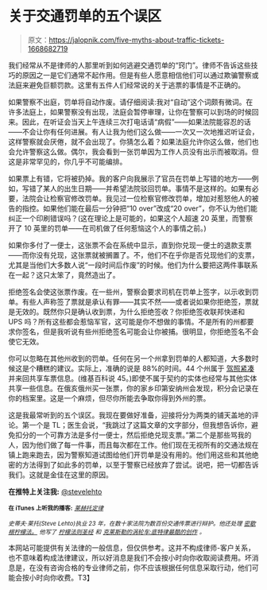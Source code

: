 # 关于交通罚单的五个误区

> 原文：<https://jalopnik.com/five-myths-about-traffic-tickets-1668682719>

我们经常从不是律师的人那里听到如何逃避交通罚单的“窍门”。律师不告诉这些技巧的原因之一是它们通常不起作用。但是有些人愿意相信他们可以通过欺骗警察或法庭来避免巨额罚款。这里有五件人们经常说的关于逃票的事情是不正确的。



如果警察不出庭，罚单将自动作废。请仔细阅读:我对“自动”这个词颇有微词。在许多法庭上，如果警察没有出现，法庭会暂停审理，让你在警察可以到场的时候回来。因此，在听证会当天上午连续三次打电话请“病假”——如果法院能容忍的话——不会让你有任何进展。有人让我为他们这么做——一次又一次地推迟听证会，这样警察就会厌倦，就不会出现了。你猜怎么着？如果法庭允许你这么做，他们也会允许警察这么做。偶尔，我会看到一张罚单因为工作人员没有出示而被取消。但这是非常罕见的，你几乎不可能编排。

如果票上有错，它将被扔掉。我的客户向我展示了官员在罚单上写错的地方——例如，写错了某人的出生日期——并希望法院驳回罚单。事情不是这样的。如果有必要，法院会让检察官修改罚单。我见过一位检察官修改罚单，增加对惹怒他人的被告的指控。如果他们能在最后一分钟把“10 over”改成“20 over”，你不认为他们能纠正一个印刷错误吗？(这在理论上是可能的，如果这个人超速 20 英里，而警察开了 10 英里的罚单——在司机做了任何惹恼这个人的事情之前。)

如果你多付了一便士，这张票不会在系统中显示，直到你兑现一便士的退款支票——而你没有兑现，这张票就被搁置了。不，他们不在乎你是否兑现他们的支票，尤其是当他们大多数人说“一段时间后作废”的时候。他们为什么要把这两件事联系在一起？这只太笨了，竟然造出了。

拒绝签名会使这张票作废。在一些州，警察会要求司机在罚单上签字，以示收到罚单。有些人声称签了票就是承认有罪——其实不然——或者说如果你拒绝签，票就是无效的。既然你只是确认收到票，为什么拒绝签收？你拒绝签收联邦快递和 UPS 吗？所有这些都会惹恼军官，这可能是你不想做的事情。不是所有的州都要求你签名，但是我听说有些州拒绝签名可能会让你被捕。很明显，你拒绝签名不会使它无效。

你可以忽略在其他州收到的罚单。任何在另一个州拿到罚单的人都知道，大多数时候这是个糟糕的建议。实际上，准确的说是 88%的时间。44 个州属于 [驾照紧凑](http://apps.csg.org/ncic/Compact.aspx?id=56) 并来回共享车票信息。(维基百科说 45。)即使不属于契约的实体也经常与其他实体共享一些信息。在俄亥俄州买一张票，你的家乡印第安纳州会发现，积分会记录在你的档案里。这是一个麻烦，但尽你所能去争取你得到外州的票。

这是我最常听到的五个误区。我现在要做好准备，迎接将分为两类的铺天盖地的评论。第一个是 TL；医生会说，“我跳过了这篇文章的文字部分，但我想告诉你，避免扣分的一个可靠方法是多付一便士，然后拒绝兑现支票。”第二个是那些骂我的人，因为他们做了每一件事，而且每次都在工作。他们现在无视所有的交通法规在镇上跑来跑去，因为警察知道试图给他们开罚单是没有用的。他们用这些和其他绝密的方法得到了如此多的罚单，以至于警察已经放弃了尝试。说吧，把一切都告诉我们。这就是金佳在这里的原因。

**在推特上关注我:** [@stevelehto](https://twitter.com/stevelehto)

<small>**在 iTunes 上听我的播客:**</small> [<small>*莱赫托定律*</small>](https://itunes.apple.com/us/podcast/lehtos-law/id937280934?mt=2)

*<small>史蒂夫·莱托(Steve Lehto)执业 23 年，在数十家法院为数百份交通传票进行辩护。他还处理</small>* [*<small>密歇根柠檬法。</small>*](http://lehtoslaw.com/) *<small>他写了</small>* [*<small>柠檬法则圣经</small>*](http://www.amazon.com/The-New-Lemon-Law-Bible/dp/1468046489/?asc_campaign=InlineText&asc_refurl=https://jalopnik.com/five-myths-about-traffic-tickets-1668682719&asc_source=&tag=kinjajalopniklink-20) *<small>和</small>* [*<small>克莱斯勒的涡轮车:底特律最酷的创作</small>*](http://www.amazon.com/Chryslers-Turbine-Car-Detroits-Creation/dp/1569765499/?asc_campaign=InlineText&asc_refurl=https://jalopnik.com/five-myths-about-traffic-tickets-1668682719&asc_source=&ascsub&tag=kinjajalopniklink-20) *<small>。</small>*

本网站可能提供有关法律的一般信息，但仅供参考。这并不构成律师-客户关系，也不意味着构成法律建议，所以好消息是我们不会按小时向你收取阅读费用。坏消息是，在没有咨询合格的专业律师之前，你不应该根据任何信息采取行动，他们可能会按小时向你收费。T3】